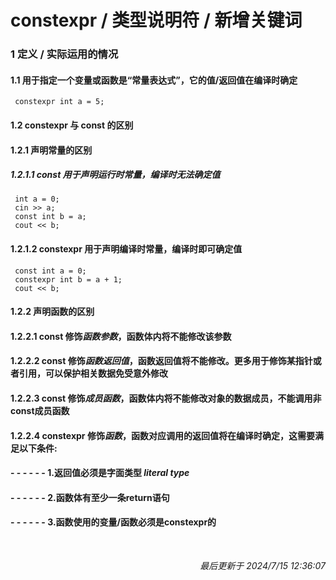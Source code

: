 # constexpr / 类型说明符 / 新增关键词<br>
### 1 定义 / 实际运用的情况<br>
#### 1.1 用于指定一个变量或函数是“常量表达式”，它的值/返回值在编译时确定<br>

``` constexpr int a = 5;```<br>
#### 1.2 constexpr 与 const 的区别<br>
#### 1.2.1 声明常量的区别<br>
##### 1.2.1.1 const 用于声明运行时常量，编译时无法确定值<br>
```	int a = 0;```<br>
```	cin >> a;```<br>
```	const int b = a;```<br>
```	cout << b;```<br>
#### 1.2.1.2 constexpr 用于声明编译时常量，编译时即可确定值<br>
```	const int a = 0;```<br>
```	constexpr int b = a + 1;```<br>
```	cout << b;```<br>
#### 1.2.2 声明函数的区别<br>
#### 1.2.2.1 const 修饰*函数参数*，函数体内将不能修改该参数<br>
#### 1.2.2.2 const 修饰*函数返回值*，函数返回值将不能修改。更多用于修饰某指针或者引用，可以保护相关数据免受意外修改<br>
#### 1.2.2.3 const 修饰*成员函数*，函数体内将不能修改对象的数据成员，不能调用非const成员函数<br>
#### 1.2.2.4 constexpr 修饰*函数*，函数对应调用的返回值将在编译时确定，这需要满足以下条件:
#### - - - - - - 1.返回值必须是字面类型 *literal type*
#### - - - - - - 2.函数体有至少一条return语句
#### - - - - - - 3.函数使用的变量/函数必须是constexpr的

<br><p align="right">*最后更新于 2024/7/15 12:36:07*
